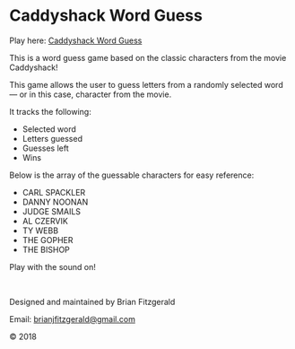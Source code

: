 # Caddyshack Word Guess

Play here: [Caddyshack Word Guess](https://brijamfitz.github.io/Caddyshack-Word-Guess/)

This is a word guess game based on the classic characters from the movie Caddyshack!

This game allows the user to guess letters from a randomly selected word &mdash; or in this case, character from the movie.

It tracks the following:
* Selected word
* Letters guessed
* Guesses left
* Wins

Below is the array of the guessable characters for easy reference:

* CARL SPACKLER
* DANNY NOONAN
* JUDGE SMAILS
* AL CZERVIK
* TY WEBB
* THE GOPHER
* THE BISHOP

Play with the sound on!

&nbsp;

Designed and maintained by Brian Fitzgerald

Email: brianjfitzgerald@gmail.com

&#169; 2018
